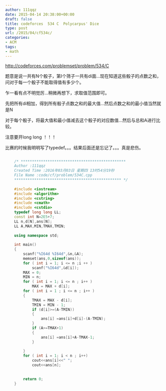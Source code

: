 ```yaml
---
author: 111qqz
date: 2015-04-14 20:38:00+00:00
draft: false
title: codeforces  534 C  Polycarpus' Dice
type: post
url: /2015/04/cf534c/
categories:
- ACM
tags:
- math
---
```


http://codeforces.com/problemset/problem/534/C

题意是说一共有N个骰子，第I个筛子一共有di面...现在知道这些骰子的点数之和，问对于每一个骰子不能取得值有多少个。

乍一看有点不明觉厉...稍微再想下，求取值范围即可。

先把所有di相加，得到所有骰子点数之和的最大值...然后点数之和的最小值当然就是N

对于每个骰子，将最大值和最小值减去这个骰子的对应数值...然后与总和A进行比较。

注意要开long long ！！！

比赛的时候我明明写了typedef。。。结果后面还是忘记了。。。真是悲伤。

```c++

    /* ***********************************************
    Author :111qqz
    Created Time :2016年03月03日 星期四 13时54分19秒
    File Name :code/cf/problem/534C.cpp
    ************************************************ */
    
    #include <iostream>
    #include <algorithm>
    #include <cstring>
    #include <cmath>
    #include <cstdio>
    typedef long long LL;
    const int N=2E5+7;
    LL n,d[N],ans[N];
    LL A,MAX,MIN,TMAX,TMIN;
    
    using namespace std;
    
    int main()
    {
        scanf("%I64d %I64d",&n,&A);
        memset(ans,0,sizeof(ans));
        for ( int i = 1; i <= n ;i ++ )
            scanf("%I64d",&d[i]);
        MAX = 0;
        MIN = n;
        for ( int i = 1; i <= n ; i++ )
            MAX = MAX + d[i];
        for ( int i = 1 ; i <= n ; i++ )
        {
            TMAX = MAX - d[i];
            TMIN = MIN - 1;
            if (d[i]>=(A-TMIN))
            {
                ans[i] =ans[i]+d[i]-(A-TMIN);
            }
            if (A>=TMAX+1)
            {
                ans[i] =ans[i]+A-TMAX-1;
            }
    
        }
        for ( int i = 1; i < n ; i++)
            cout<<ans[i]<<" ";
            cout<<ans[n];
    
    
        return 0;
    }
    
```